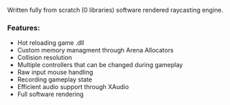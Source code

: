 Written fully from scratch (0 libraries) software rendered raycasting engine.
### Features:
- Hot reloading game .dll
- Custom memory managment through Arena Allocators
- Collision resolution
- Multiple controllers that can be changed during gameplay
- Raw input mouse handling
- Recording gameplay state
- Efficient audio support through XAudio
- Full software rendering
